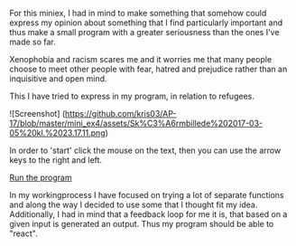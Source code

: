 For this miniex, I had in mind to make something that somehow could express my opinion about something that I find particularly important and thus make a small program with a greater seriousness than the ones I've made so far. 

Xenophobia and racism scares me and it worries me that many people choose to meet other people with fear, hatred and prejudice rather than an inquisitive and open mind.

This I have tried to express in my program, in relation to refugees.

![Screenshot] (https://github.com/kris03/AP-17/blob/master/mini_ex4/assets/Sk%C3%A6rmbillede%202017-03-05%20kl.%2023.17.11.png)

In order to 'start' click the mouse on the text, then you can use the arrow keys to the right and left.

[Run the program](https://rawgit.com/kris03/AP-17/master/mini_ex4/index.html)

In my workingprocess I have focused on trying a lot of separate functions and along the way I decided to use some that I thought fit my idea. Additionally, I had in mind that a feedback loop for me it is, that based on a given input is generated an output. 
Thus my program should be able to "react".
